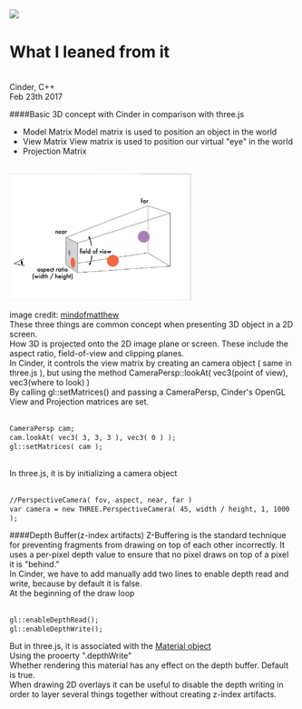 

<img src = "https://github.com/yulicai/Cinder_Practice/raw/master/images/depth_dance.gif" >

# What I leaned from it

 <br />
Cinder, C++
 <br />
Feb 23th 2017

####Basic 3D concept with Cinder in comparison with three.js
* Model Matrix
Model matrix is used to position an object in the world
* View Matrix
View matrix is used to position our virtual "eye" in the world
* Projection Matrix
<br />
<img src = "https://github.com/yulicai/Cinder_Practice/raw/master/images/camera_persp.png" width = "320">

image credit: [mindofmatthew](http://content.mindofmatthew.com/how_3d_works/#just_the_code_please)
<br />
These three things are common concept when presenting 3D object in a 2D screen.
<br />
How 3D is projected onto the 2D image plane or screen. These include the aspect ratio, field-of-view and clipping planes.
<br />
In Cinder, it controls the view matrix by creating an camera object ( same in three.js ), but using the method CameraPersp::lookAt( vec3(point of view), vec3(where to look) )
<br />
By calling gl::setMatrices() and passing a CameraPersp, Cinder's OpenGL View and Projection matrices are set.
<pre><code>
CameraPersp cam;
cam.lookAt( vec3( 3, 3, 3 ), vec3( 0 ) );
gl::setMatrices( cam );
</code></pre>

<br />
In three.js, it is by initializing a camera object
<pre><code>
//PerspectiveCamera( fov, aspect, near, far )
var camera = new THREE.PerspectiveCamera( 45, width / height, 1, 1000 );
</code></pre>

####Depth Buffer(z-index artifacts)
Z-Buffering is the standard technique for preventing fragments from drawing on top of each other incorrectly. It uses a per-pixel depth value to ensure that no pixel draws on top of a pixel it is "behind."
<br />
In Cinder, we have to add manually add two lines to enable depth read and write, because by default it is false.
<br />
At the beginning of the draw loop
<pre><code>
gl::enableDepthRead();
gl::enableDepthWrite();
</code></pre>
But in three.js, it is associated with the [Material object](https://threejs.org/docs/api/materials/Material.html)
<br />
Using the prooerty ".depthWrite"
<br />
Whether rendering this material has any effect on the depth buffer. Default is true.
<br />
When drawing 2D overlays it can be useful to disable the depth writing in order to layer several things together without creating z-index artifacts.
